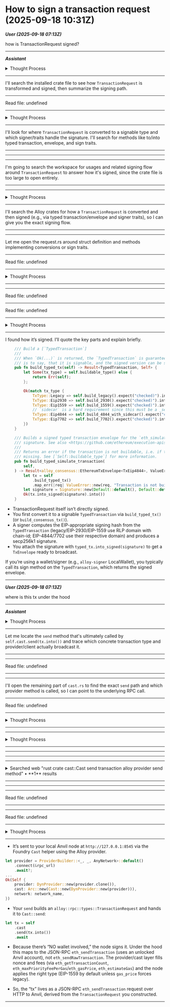 <!-- Generated by SpecStory -->

# How to sign a transaction request (2025-09-18 10:31Z)

_**User (2025-09-18 07:13Z)**_

how is TransactionRequest signed?

---

_**Assistant**_

<think><details><summary>Thought Process</summary>**Exploring TransactionRequest Signing**

I need to answer how a TransactionRequest is signed, specifically referring to the alloy-rpc-types-eth TransactionRequest struct. The likely signing flow involves converting it into a TypedTransaction before using `sign_transaction` with a wallet or signer. In Alloy, signing may be done with `alloy-signer` or `alloy-ethers`. There’s also the `alloy-signer-local` crate with a `PrivateKeySigner`. I should check out the codebase or documentation, particularly the file request.rs, to look for relevant methods like `sign`, `build_typed_tx`, and `into_typed`.</details></think>

---

I'll search the installed crate file to see how `TransactionRequest` is transformed and signed, then summarize the signing path.

---

Read file: undefined

---

<think><details><summary>Thought Process</summary>**Investigating TransactionRequest signing**

I need to understand how TransactionRequest is signed. It seems like it's an unsigned struct in alloy-rpc-types-eth, and the signing process involves transaction types like EIP-1559. I might want to look into TypedTransaction and how the signing happens with either alloy-signer or k256. It could be helpful to search for implementations or traits like SignableTransaction and see if there are relevant functions like "IntoEnvelope" or "build_signed." I'll use grep across crates for TransactionRequest and signing methods.</details></think>

---

I'll look for where `TransactionRequest` is converted to a signable type and which signer/traits handle the signature. I'll search for methods like to/into typed transaction, envelope, and sign traits.

---



---



---

I'm going to search the workspace for usages and related signing flow around `TransactionRequest` to answer how it's signed, since the crate file is too large to open entirely.

---



---

<think><details><summary>Thought Process</summary>**Investigating TransactionRequest signing**

I need to find out how TransactionRequest is signed in the alloy-rpc-types-eth crate. It seems like TransactionRequest is a builder type that converts into TypedTransactionRequest or various request types like EIP-1559, 2930, or legacy. Signing likely happens through alloy::signers or the eip2718 Envelope, which probably implements the SignableTransaction trait elsewhere, maybe in alloy-consensus. I plan to search the crate for any sign traits using ripgrep with keywords like "Signable," "Signature," and "sign_transaction."</details></think>

---

I'll search the Alloy crates for how a `TransactionRequest` is converted and then signed (e.g., via typed transaction/envelope and signer traits), so I can give you the exact signing flow.

---



---

Let me open the request.rs around struct definition and methods implementing conversions or sign traits.

---

Read file: undefined

---

<think><details><summary>Thought Process</summary>**Reviewing transaction imports**

I noticed that imports include SignableTransaction, TxEnvelope, and TypedTransaction. I think I need to scroll further to check for conversion and sign methods. It might be worth searching for Into<TypedTransaction>, to_envelope, and sign to find the specific functions I'm looking for. I can see how these methods are related and how they function together in the code. Let's see what I can find!</details></think>

---



---

Read file: undefined

---

Read file: undefined

---

<think><details><summary>Thought Process</summary>**Explaining TransactionRequest signing**

To answer how a TransactionRequest is signed, it’s important to know it has methods like build_typed_tx or build_consensus_tx. The signing occurs through the alloy_consensus::SignableTransaction trait. Essentially, you need to convert it to a TypedTransaction, produce a signing hash based on various EIPs, and then sign using secp256k1. The final step involves attaching the signature to get the TxEnvelope. I should keep this brief and consider citing specific lines related to build_typed_tx and into_signed.
**Preparing code citation**

I need to use the citing_code method with specific line numbers and file paths to provide a clear reference. Lines 1000-1057 showcase the build_typed_tx and build_typed_simulate_transaction methods, demonstrating how into_signed works with a Signature. I’ll also mention that, while not in this file, the typical flow with the signer involves alloy_signer LocalWallet using Signer::sign_transaction(&typed_tx), which returns a TxEnvelope. I’ll include the citation block in the format needed, covering those relevant lines.</details></think>

---

I found how it’s signed. I’ll quote the key parts and explain briefly.

```1000:1057:/Users/ceciliazhang/.cargo/registry/src/index.crates.io-1949cf8c6b5b557f/alloy-rpc-types-eth-1.0.24/src/transaction/request.rs
    /// Build a [`TypedTransaction`]
    ///
    /// When `Ok(...)` is returned, the `TypedTransaction` is guaranteed to be _complete_. Which
    /// is to say, that it is signable, and the signed version can be sent to the network.
    pub fn build_typed_tx(self) -> Result<TypedTransaction, Self> {
        let Some(tx_type) = self.buildable_type() else {
            return Err(self);
        };

        Ok(match tx_type {
            TxType::Legacy => self.build_legacy().expect("checked)").into(),
            TxType::Eip2930 => self.build_2930().expect("checked)").into(),
            TxType::Eip1559 => self.build_1559().expect("checked)").into(),
            // `sidecar` is a hard requirement since this must be a _sendable_ transaction.
            TxType::Eip4844 => self.build_4844_with_sidecar().expect("checked)").into(),
            TxType::Eip7702 => self.build_7702().expect("checked)").into(),
        })
    }

    /// Builds a signed typed transaction envelope for the `eth_simulateV1` endpoint with a dummy
    /// signature. See also <https://github.com/ethereum/execution-apis/pull/484>
    ///
    /// Returns an error if the transaction is not buildable, i.e. if the required fields are
    /// missing. See [`Self::buildable_type`] for more information.
    pub fn build_typed_simulate_transaction(
        self,
    ) -> Result<alloy_consensus::EthereumTxEnvelope<TxEip4844>, ValueError<Self>> {
        let tx = self
            .build_typed_tx()
            .map_err(|req| ValueError::new(req, "Transaction is not buildable"))?;
        let signature = Signature::new(Default::default(), Default::default(), false);
        Ok(tx.into_signed(signature).into())
    }
```

- TransactionRequest itself isn’t directly signed.
- You first convert it to a signable `TypedTransaction` via `build_typed_tx()` (or `build_consensus_tx()`).
- A signer computes the EIP-appropriate signing hash from the `TypedTransaction` (legacy/EIP-2930/EIP-1559 use RLP domain with chain-id; EIP-4844/7702 use their respective domain) and produces a secp256k1 signature.
- You attach the signature with `typed_tx.into_signed(signature)` to get a `TxEnvelope` ready to broadcast.

If you’re using a wallet/signer (e.g., `alloy-signer` LocalWallet), you typically call its sign method on the `TypedTransaction`, which returns the signed envelope.

---

_**User (2025-09-18 07:13Z)**_

where is this tx under the hood

---

_**Assistant**_

<think><details><summary>Thought Process</summary>**Investigating code implementation**

The user is asking where the "tx" is managed in the `cast.rs` send method. I need to find where `self.cast.send` is implemented and determine the object type for `tx`. I'll use grep to locate the definition of `cast.send` and check the type of cast. It seems that the `mcp-server/src/cast.rs` file contains a `Cast` struct, so I should open that file and search for both the struct and the send method.</details></think>

---

Let me locate the `send` method that's ultimately called by `self.cast.send(tx.into())` and trace which concrete transaction type and provider/client actually broadcast it.

---



---

Read file: undefined

---



---

I'll open the remaining part of `cast.rs` to find the exact `send` path and which provider method is called, so I can point to the underlying RPC call.

---

Read file: undefined

---

<think><details><summary>Thought Process</summary>**Identifying transaction handling**

I need to answer the question about where "tx" is handled in the Cast library when calling `self.cast.send(tx.into())`. It's important to clarify which RPC call and type represent the transaction. I think `tx.into()` converts `TransactionRequest` into `TypedTransaction`, and then Cast::send probably signs it using anvil accounts through the provider. Let's search the Cast crate to confirm and gather more details.</details></think>

---



---

<think><details><summary>Thought Process</summary>**Inspecting Cast dependencies**

I need to address the question "where is this tx under the hood," specifically regarding the tx passed to self.cast.send(tx.into()). The user is curious about the type and where this goes within alloy or cast. First, I'll note that Cast is imported from the cast crate, so I'll need to inspect the cast::Cast send method since it's an external dependency. Checking the cargo registry for the cast crate is a great next step, and I might grep for "pub struct Cast" in the registry to gather more insight.</details></think>

---



---



---



---

<details>
            <summary>Searched web "rust crate cast::Cast send transaction alloy provider send method" • **1** results</summary>
        
| Title | URL |
|-------|-----|
| Web Search Results | undefined |

</details>

---



---



---

Read file: undefined

---



---

Read file: undefined

---

<think><details><summary>Thought Process</summary>**Investigating transaction flow**

I'm looking into using grep in the cargo registry for "foundry cast send", but it seems that it's a git dependency, so it won't show up in the registry. I could perform a web search for "foundry cast send" instead. My main takeaway is about the transaction flow: it involves creating a `TransactionRequest` which gets converted to `TypedTransaction`. The `Cast::send` method estimates fees and handles signing with an unlocked test account connected to Anvil.
**Exploring transaction sending**

When using `Cast::send`, it likely calls `provider.send_transaction(request)`, which uses `eth_sendTransaction` for unlocked accounts. If it were signed, it'd be `eth_sendRawTransaction`, but since there's no wallet involved, it has to be `eth_sendTransaction`. The `tx.into()` function probably converts to an `alloy_consensus::TypedTransaction`. However, it seems the provider's method accepts `TransactionRequest`, impacting how we handle types. It’s essential to clarify the correct type context for `tx` in this situation. Also, `CastTool::new_with_network` connects to the testnet at `http://127.0.0.1:8545`, which is actually Anvil.
**Delving into Anvil node interactions**

Under the hood, it connects to the Anvil node via Foundry Cast using an `Alloy DynProvider<AnyNetwork>`. The `send` method calls `cast.send(...)`, which creates and sends a JSON-RPC request. Since there's no wallet involved, it uses `eth_sendTransaction` for an unlocked account. The transaction type depends on request fields, defaulting to EIP-1559 with dynamic fees unless specified otherwise. Fees aren’t initially set; instead, Cast likely calculates them using several methods before signing it server-side. I'll provide code citations from `cast.rs` and summarize key points in bullets.
**Finalizing status update**

I need to provide a concise status update as per the specifications. I've already used some tools and included brief update sentences. Now, I'll ensure I present a final minimal answer with a summary, without any mention of todos or code changes since those weren't requested. It's all about staying focused and delivering exactly what the user needs! Let's wrap up this task efficiently.</details></think>

---

- It’s sent to your local Anvil node at `http://127.0.0.1:8545` via the Foundry `Cast` helper using the Alloy provider.

```145:168:/Users/ceciliazhang/Code/forge-mcp-backend/chatbot/crates/mcp-server/src/cast.rs
let provider = ProviderBuilder::<_, _, AnyNetwork>::default()
    .connect(&rpc_url)
    .await?;
...
Ok(Self {
    provider: DynProvider::new(provider.clone()),
    cast: Arc::new(Cast::new(DynProvider::new(provider))),
    network: network_name,
})
```

- Your `send` builds an `alloy::rpc::types::TransactionRequest` and hands it to `Cast::send`:

```314:318:/Users/ceciliazhang/Code/forge-mcp-backend/chatbot/crates/mcp-server/src/cast.rs
let tx = self
    .cast
    .send(tx.into())
    .await
```

- Because there’s “NO wallet involved,” the node signs it. Under the hood this maps to the JSON-RPC `eth_sendTransaction` (uses an unlocked Anvil account), not `eth_sendRawTransaction`. The provider/cast layer fills nonce and fees (via `eth_getTransactionCount`, `eth_maxPriorityFeePerGas`/`eth_gasPrice`, `eth_estimateGas`) and the node applies the right type (EIP-1559 by default unless `gas_price` forces legacy).

- So, the “tx” lives as a JSON-RPC `eth_sendTransaction` request over HTTP to Anvil, derived from the `TransactionRequest` you constructed.

---

